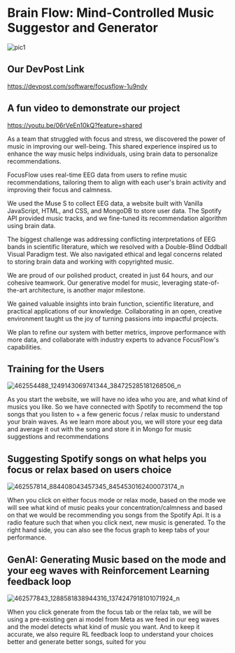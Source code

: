 # **Brain Flow: Mind-Controlled Music Suggestor and Generator**

![pic1](https://github.com/user-attachments/assets/3f8fd5ba-7a16-4432-9606-070b6491bb2d)

## Our DevPost Link
https://devpost.com/software/focusflow-1u9ndy

## A fun video to demonstrate our project

https://youtu.be/06rVeEn10kQ?feature=shared

As a team that struggled with focus and stress, we discovered the power of music in improving our well-being. This shared experience inspired us to enhance the way music helps individuals, using brain data to personalize recommendations.

FocusFlow uses real-time EEG data from users to refine music recommendations, tailoring them to align with each user's brain activity and improving their focus and calmness.

We used the Muse S to collect EEG data, a website built with Vanilla JavaScript, HTML, and CSS, and MongoDB to store user data. The Spotify API provided music tracks, and we fine-tuned its recommendation algorithm using brain data.

The biggest challenge was addressing conflicting interpretations of EEG bands in scientific literature, which we resolved with a Double-Blind Oddball Visual Paradigm test. We also navigated ethical and legal concerns related to storing brain data and working with copyrighted music.

We are proud of our polished product, created in just 64 hours, and our cohesive teamwork. Our generative model for music, leveraging state-of-the-art architecture, is another major milestone.

We gained valuable insights into brain function, scientific literature, and practical applications of our knowledge. Collaborating in an open, creative environment taught us the joy of turning passions into impactful projects.

We plan to refine our system with better metrics, improve performance with more data, and collaborate with industry experts to advance FocusFlow's capabilities.

## Training for the Users

![462554488_1249143069741344_384725285181268506_n](https://github.com/user-attachments/assets/7121d5d9-520c-45af-b2c6-0b7661110dfe)

As you start the website, we will have no idea who you are, and what kind of musics you like. So we have connected with Spotify to recommend the top songs that you listen to + a few generic focus / relax music to understand your brain waves. As we learn more about you, we will store your eeg data and average it out with the song and store it in Mongo for music suggestions and recommendations


## Suggesting Spotify songs on what helps you focus or relax based on users choice

![462557814_884408043457345_8454530162400073174_n](https://github.com/user-attachments/assets/c4635071-e7c5-4f6d-ad3a-f8f06616af5e)

When you click on either focus mode or relax mode, based on the mode we will see what kind of music peaks your concentration/calmness and based on that we would be recommending you songs from the Spotify Api. It is a radio feature such that when you click next, new music is generated. To the right hand side, you can also see the focus graph to keep tabs of your performance. 

## GenAI: Generating Music based on the mode and your eeg waves with Reinforcement Learning feedback loop

![462577843_1288581838944316_1374247918101071924_n](https://github.com/user-attachments/assets/263f9908-2c7a-4c44-8dc0-74a6554ec0a6)

When you click generate from the focus tab or the relax tab, we will be using a pre-existing gen ai model from Meta as we feed in our eeg waves and the model detects what kind of music you want. And to keep it accurate, we also require RL feedback loop to understand your choices better and generate better songs, suited for you
